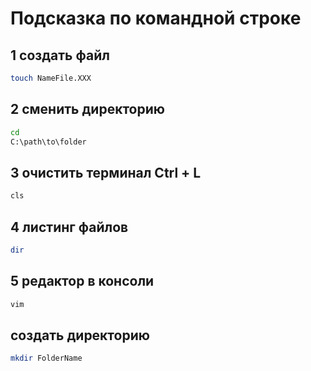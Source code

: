 # Подсказка по командной строке

## 1 создать файл

```sh
touch NameFile.XXX
```

## 2 сменить директорию

```sh
cd
C:\path\to\folder
```

## 3 очистить терминал Ctrl + L

```sh
cls
```

## 4 листинг файлов

```sh
dir
```

## 5 редактор в консоли

```sh
vim
```

## создать директорию

```sh
mkdir FolderName
```
